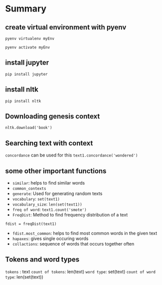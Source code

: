 # Summary

## create virtual environment with pyenv

`pyenv virtualenv myEnv`

`pyenv activate myEnv`

## install jupyter

`pip install jupyter`

## install nltk

`pip install nltk`

## Downloading genesis context

`nltk.download('book')`

## Searching text with context

`concordance` can be used for this
`text1.concordance('wondered')`

## some other important functions

- `similar`: helps to find similar words
- `common_contexts`
- `generate`: Used for generating random texts
- `vocabulary`: `set(text1)`
- `vocabulary_size`: `len(set(text1))`
- `freq of word`: `text1.count('smote')`
- `FreqDist`: Method to find frequency distribution of a text

```
fdist = freqDist(text1)
```

- `fdist.most_common`: helps to find most common words in the given text
- `hapaxes`: gives single occuring words
- `collactions`: sequence of words that occurs together often

## Tokens and word types

`tokens` : text
`count of tokens`: len(text)
`word type`: set(text)
`count of word type`: len(set(text))
